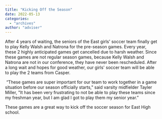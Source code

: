 ```yaml
---
title: "Kicking Off the Season"
date: 2022-05-13
categories: 
  - "archives"
author: "adviser"
---
```


After 4 years of waiting, the seniors of the East girls' soccer team finally get to play Kelly Walsh and Natrona for the pre-season games. Every year, these 2 highly anticipated games get cancelled due to harsh weather. Since these games are not regular season games, because Kelly Walsh and Natrona are not in our conference, they have never been rescheduled. After a long wait and hopes for good weather, our girls' soccer team will be able to play the 2 teams from Casper. 

 “These games are super important for our team to work together in a game situation before our season officially starts," said varsity midfielder Tayler Miller, "It has been very frustrating to not be able to play these teams since my freshman year, but I am glad I got to play them my senior year.”

These games are a great way to kick off the soccer season for East High school.
